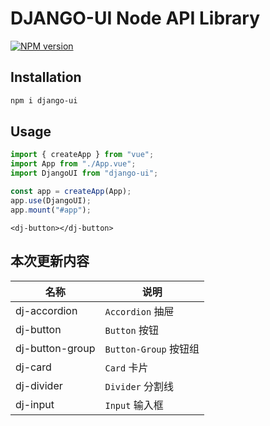 # DJANGO-UI Node API Library

[![NPM version](https://img.shields.io/npm/v/django-ui.svg)](https://npmjs.org/package/django-ui)

## Installation

```sh
npm i django-ui
```

## Usage

```js
import { createApp } from "vue";
import App from "./App.vue";
import DjangoUI from "django-ui";

const app = createApp(App);
app.use(DjangoUI);
app.mount("#app");
```

```vue
<dj-button></dj-button>
```

## 本次更新内容

| 名称            | 说明                  |
| --------------- | --------------------- |
| dj-accordion    | `Accordion` 抽屉      |
| dj-button       | `Button` 按钮         |
| dj-button-group | `Button-Group` 按钮组 |
| dj-card         | `Card` 卡片           |
| dj-divider      | `Divider` 分割线      |
| dj-input        | `Input` 输入框        |
